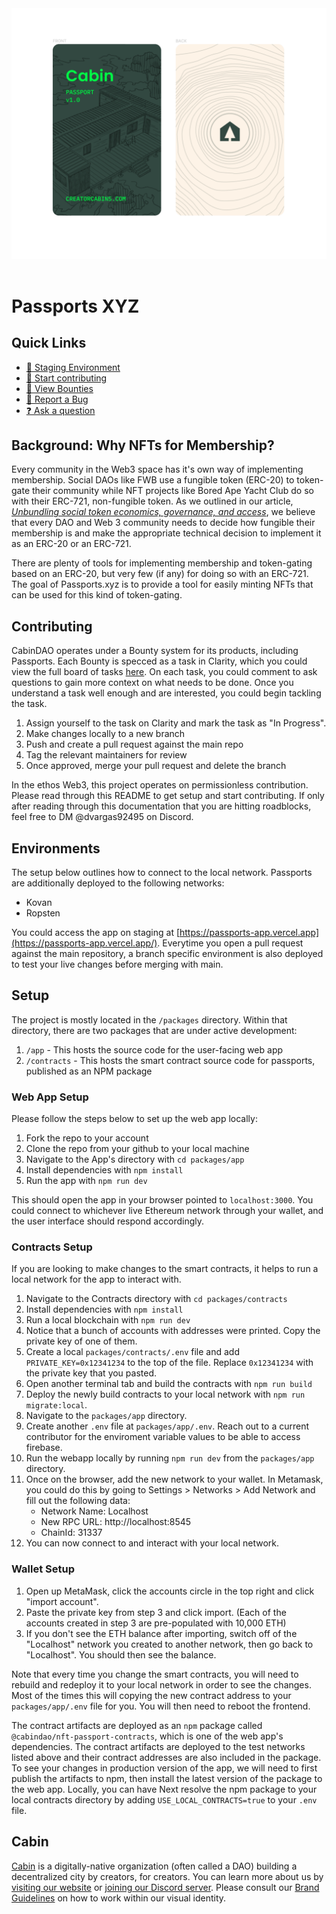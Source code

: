 <div align="center">
  <img src='./assets/cabin-passports.png'>
</div>

<br />

# Passports XYZ

## Quick Links

- [🎤 Staging Environment](https://passports-app.vercel.app/)
- [🙋 Start contributing](#Contributing)
- [🎯 View Bounties](https://app.clarity.so/cabin/view/3039c279-2ee2-4da2-a604-dc1c23d5010c)
- [🐞 Report a Bug](https://github.com/CabinDAO/Passports/issues/new)
- [❓ Ask a question](https://github.com/CabinDAO/Passports/discussions)

## Background: Why NFTs for Membership?

Every community in the Web3 space has it's own way of implementing membership.
Social DAOs like FWB use a fungible token (ERC-20) to token-gate their community
while NFT projects like Bored Ape Yacht Club do so with their ERC-721,
non-fungible token. As we outlined in our article, _[Unbundling social token
economics, governance, and
access](https://creators.mirror.xyz/V7Ucba89-3qV9yFxj7Spj7YxjKAhc6TOd8nUcCp9n6k)_,
we believe that every DAO and Web 3 community needs to decide how fungible their
membership is and make the appropriate technical decision to implement it as an
ERC-20 or an ERC-721.

There are plenty of tools for implementing membership and token-gating based on
an ERC-20, but very few (if any) for doing so with an ERC-721. The goal of
Passports.xyz is to provide a tool for easily minting NFTs that can be used for
this kind of token-gating.

## Contributing

CabinDAO operates under a Bounty system for its products, including Passports. Each Bounty is specced as a task in Clarity, which you could view the full board of tasks [here](https://app.clarity.so/cabin/view/3039c279-2ee2-4da2-a604-dc1c23d5010c). On each task, you could comment to ask questions to gain more context on what needs to be done. Once you understand a task well enough and are interested, you could begin tackling the task.

1. Assign yourself to the task on Clarity and mark the task as "In Progress".
1. Make changes locally to a new branch
1. Push and create a pull request against the main repo
1. Tag the relevant maintainers for review
1. Once approved, merge your pull request and delete the branch

In the ethos Web3, this project operates on permissionless contribution. Please read through this README to get setup and start contributing. If only after reading through this documentation that you are hitting roadblocks, feel free to DM @dvargas92495 on Discord.

## Environments

The setup below outlines how to connect to the local network. Passports are additionally deployed to the following networks:

- Kovan
- Ropsten

You could access the app on staging at [https://passports-app.vercel.app](https://passports-app.vercel.app/). Everytime you open a pull request against the main repository, a branch specific environment is also deployed to test your live changes before merging with main.

## Setup

The project is mostly located in the `/packages` directory. Within that directory, there are two packages that are under active development:

1. `/app` - This hosts the source code for the user-facing web app
1. `/contracts` - This hosts the smart contract source code for passports, published as an NPM package

### Web App Setup

Please follow the steps below to set up the web app locally:

1. Fork the repo to your account
1. Clone the repo from your github to your local machine
1. Navigate to the App's directory with `cd packages/app`
1. Install dependencies with `npm install`
1. Run the app with `npm run dev`

This should open the app in your browser pointed to `localhost:3000`. You could connect to whichever live Ethereum network through your wallet, and the user interface should respond accordingly.

### Contracts Setup

If you are looking to make changes to the smart contracts, it helps to run a local network for the app to interact with.

1. Navigate to the Contracts directory with `cd packages/contracts`
1. Install dependencies with `npm install`
1. Run a local blockchain with `npm run dev`
1. Notice that a bunch of accounts with addresses were printed. Copy the private key of one of them.
1. Create a local `packages/contracts/.env` file and add `PRIVATE_KEY=0x12341234` to the top of the file. Replace `0x12341234` with the private key that you pasted.
1. Open another terminal tab and build the contracts with `npm run build`
1. Deploy the newly build contracts to your local network with `npm run migrate:local`.
1. Navigate to the `packages/app` directory.
1. Create another `.env` file at `packages/app/.env`. Reach out to a current contributor for the enviroment variable values to be able to access firebase. 
1. Run the webapp locally by running `npm run dev` from the `packages/app` directory.
1. Once on the browser, add the new network to your wallet. In Metamask, you could do this by going to Settings > Networks > Add Network and fill out the following data:
   - Network Name: Localhost
   - New RPC URL: http://localhost:8545
   - ChainId: 31337
1. You can now connect to and interact with your local network.

### Wallet Setup

1. Open up MetaMask, click the accounts circle in the top right and click "import account".
1. Paste the private key from step 3 and click import. (Each of the accounts created in step 3 are pre-populated with 10,000 ETH)
1. If you don't see the ETH balance after importing, switch off of the "Localhost" network you created to another network, then go back to "Localhost". You should then see the balance. 

Note that every time you change the smart contracts, you will need to rebuild and redeploy it to your local network in order to see the changes. Most of the times this will copying the new contract address to your `packages/app/.env` file for you. You will then need to reboot the frontend.

The contract artifacts are deployed as an `npm` package called `@cabindao/nft-passport-contracts`, which is one of the web app's dependencies. The contract artifacts are deployed to the test networks listed above and their contract addresses are also included in the package. To see your changes in production version of the app, we will need to first publish the artifacts to npm, then install the latest version of the package to the web app. Locally, you can have Next resolve the npm package to your local contracts directory by adding `USE_LOCAL_CONTRACTS=true` to your `.env` file.

## Cabin

[Cabin](https://www.creatorcabins.com) is a digitally-native organization (often
called a DAO) building a decentralized city by creators, for creators. You can
learn more about us by [visiting our website](https://www.creatorcabins.com) or
[joining our Discord server](https://discord.gg/4G6XjsCjM3). Please consult our
[Brand Guidelines](https://github.com/CabinDAO/topo) on how to work
within our visual identity.
